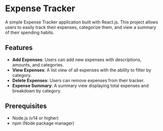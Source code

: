 # Expense Tracker

A simple Expense Tracker application built with React.js. This project allows users to easily track their expenses, categorize them, and view a summary of their spending habits.

## Features

- **Add Expenses**: Users can add new expenses with descriptions, amounts, and categories.
- **View Expenses**: A list view of all expenses with the ability to filter by category.
- **Delete Expenses**: Users can remove expenses from their tracker.
- **Expense Summary**: A summary view displaying total expenses and breakdown by category.

## Prerequisites

- Node.js (v14 or higher)
- npm (Node package manager)
